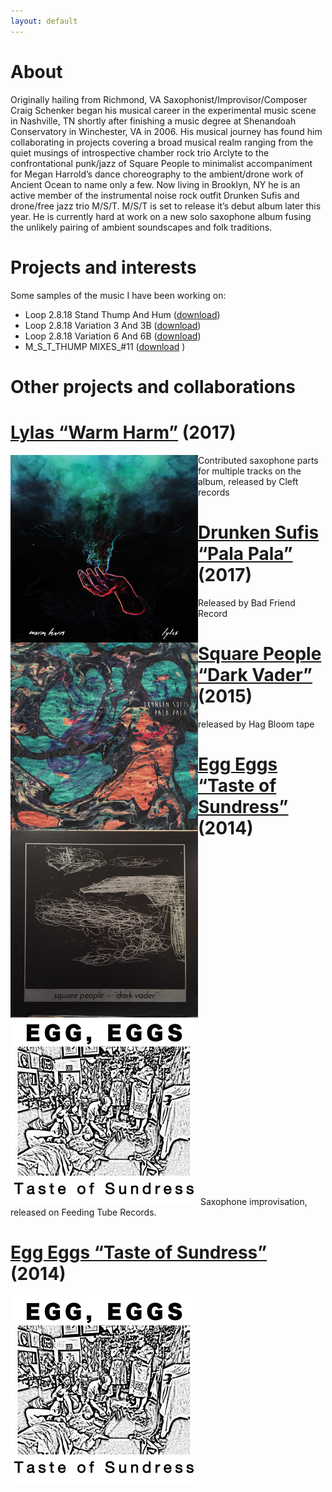 ```yaml
---
layout: default
---
```


# [](#header-2)About
Originally hailing from Richmond, VA Saxophonist/Improvisor/Composer Craig Schenker began his musical career in the experimental music scene in Nashville, TN shortly after finishing a music degree at Shenandoah Conservatory in Winchester, VA in 2006. His musical journey has found him collaborating in projects covering a broad musical realm ranging from the quiet musings of introspective chamber rock trio Arclyte to the confrontational punk/jazz of Square People to minimalist accompaniment for Megan Harrold’s dance choreography to the ambient/drone work of Ancient Ocean to name only a few. Now living in Brooklyn, NY he is an active member of the instrumental noise rock outfit Drunken Sufis and drone/free jazz trio M/S/T. M/S/T is set to release it’s debut album later this year. He is currently hard at work on a new solo saxophone album fusing the unlikely pairing of ambient soundscapes and folk traditions.

# [](#header-2)Projects and interests
Some samples of the music I have been working on:

- Loop 2.8.18 Stand Thump And Hum ([download](https://github.com/cischenker/cischenker.github.io/blob/master/samples/Loop%202.8.18%20Stand%20Thump%20And%20Hum.m4a?raw=true))
- Loop 2.8.18 Variation 3 And 3B ([download](https://github.com/cischenker/cischenker.github.io/blob/master/samples/Loop%202.8.18%20Variation%203%20And%203B.m4a?raw=true))
- Loop 2.8.18 Variation 6 And 6B ([download](https://github.com/cischenker/cischenker.github.io/blob/master/samples/Loop%202.8.18%20Variation%206%20And%206B.m4a?raw=true))
- M_S_T_THUMP MIXES_#11 ([download](https://github.com/cischenker/cischenker.github.io/blob/master/samples/M_S_T_THUMP%20MIXES_%2311.mp3?raw=true)
)

# [](#header-2)Other projects and collaborations

# [](#header-6) [Lylas “Warm Harm”](https://lylas.bandcamp.com/album/warm-harm) (2017)

<img src="https://raw.githubusercontent.com/cischenker/cischenker.github.io/master/img/warm_harm.jpg" style="width:300;height:300px;" align="left"> Contributed saxophone parts for multiple tracks on the album, released by Cleft records

# [](#header-6) [Drunken Sufis “Pala Pala”](https://drunkensufis.bandcamp.com/) (2017)

<img src="https://raw.githubusercontent.com/cischenker/cischenker.github.io/master/img/pala_pala.jpg" style="width:300;height:300px;" align="left"> Released by Bad Friend Record



# [](#header-6) [Square People “Dark Vader”](https://soundcloud.com/lofantasyjunk/sets/square-people-dark-vader) (2015)

<img src="https://raw.githubusercontent.com/cischenker/cischenker.github.io/master/img/dark_vader.jpg" style="width:300;height:300px;" align="left">  released by Hag Bloom tape


# [](#header-6) [Egg Eggs “Taste of Sundress”](https://feedingtuberecords.bandcamp.com/album/taste-of-sundress) (2014)

<p float="left">
  <img src="https://raw.githubusercontent.com/cischenker/cischenker.github.io/master/img/egg_egg.jpg" width="300" />
  Saxophone improvisation, released on Feeding Tube Records.
</p>


# [](#header-6) [Egg Eggs “Taste of Sundress”](https://feedingtuberecords.bandcamp.com/album/taste-of-sundress) (2014)

<p float="left">
  <img src="https://raw.githubusercontent.com/cischenker/cischenker.github.io/master/img/egg_egg.jpg" width="300" alt=Saxophone improvisation, released on Feeding Tube Records./>
</p>
